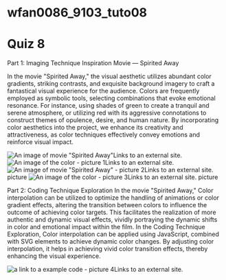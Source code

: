 # wfan0086_9103_tuto08

# Quiz 8

Part 1: Imaging Technique Inspiration
Movie — Spirited Away

In the movie "Spirited Away," the visual aesthetic utilizes abundant color gradients, striking contrasts, and exquisite background imagery to craft a fantastical visual experience for the audience. Colors are frequently employed as symbolic tools, selecting combinations that evoke emotional resonance. For instance, using shades of green to create a tranquil and serene atmosphere, or utilizing red with its aggressive connotations to construct themes of opulence, desire, and human nature. By incorporating color aesthetics into the project, we enhance its creativity and attractiveness, as color techniques effectively convey emotions and reinforce visual impact.

![An image of movie "Spirited Away"](https://images4.alphacoders.com/127/1274022.jpg)Links to an external site.
![An image of the color - picture 1](picture1.png)Links to an external site.
![An image of movie "Spirited Away" - picture 2](picture2.png)Links to an external site.
picture
![An image of the color - picture 3](picture3.png)Links to an external site.
picture


Part 2: Coding Technique Exploration
In the movie "Spirited Away," Color interpolation can be utilized to optimize the handling of animations or color gradient effects, altering the transition between colors to influence the outcome of achieving color targets. This facilitates the realization of more authentic and dynamic visual effects, vividly portraying the dynamic shifts in color and emotional impact within the film. In the Coding Technique Exploration, Color interpolation can be applied using JavaScript, combined with SVG elements to achieve dynamic color changes. By adjusting color interpolation, it helps in achieving vivid color transition effects, thereby enhancing the visual experience.

![a link to a example code - picture 4](picture4.png)Links to an external site.
